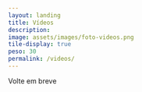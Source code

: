 ```yaml
---
layout: landing
title: Vídeos
description: 
image: assets/images/foto-videos.png
tile-display: true
peso: 30
permalink: /videos/
---
```


Volte em breve
